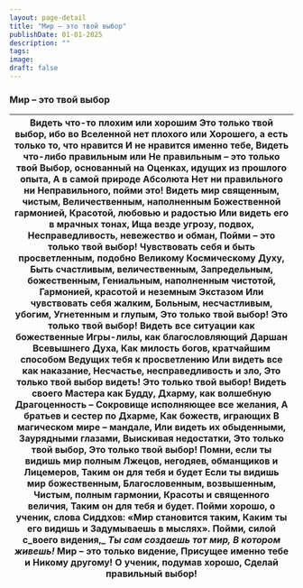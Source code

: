 ```yaml
---
layout: page-detail
title: "Мир – это твой выбор"
publishDate: 01-01-2025
description: ""
tags:
image:
draft: false
---
```


### Мир – это твой выбор

| Видеть что-то плохим или хорошим  Это только твой выбор, ибо во  Вселенной нет плохого или  Хорошего, а есть только то, что нравится  И не нравится именно тебе,  Видеть что-либо правильным или  Не правильным – это только твой  Выбор, основанный на  Оценках, идущих из прошлого опыта,  А в самой природе Абсолюта  Нет ни правильного ни  Неправильного, пойми это!  Видеть мир священным, чистым,  Величественным, наполненным  Божественной гармонией,  Красотой, любовью и радостью  Или видеть его в мрачных тонах,  Ища везде угрозу, подвох,  Несправедливость, невежество и обман,  Пойми – это только твой выбор!  Чувствовать себя и быть  просветленным, подобно  Великому Космическому Духу,  Быть счастливым, величественным,  Запредельным, божественным,  Гениальным, наполненным чистотой,  Гармонией, красотой и неземным  Экстазом  Или чувствовать себя жалким,  Больным, несчастливым, убогим,  Угнетенным и глупым,  Это только твой выбор!  Это только твой выбор!  Видеть все ситуации как божественные  Игры-лилы, как благословляющий  Даршан Всевышнего Духа,  Как милость богов, кратчайшим способом  Ведущих тебя к просветлению  Или видеть все как наказание,  Несчастье, несправедливость и зло,  Это только твой выбор видеть!  Это только твой выбор!  Видеть своего Мастера как Будду,  Дхарму, как волшебную  Драгоценность –  Сокровище исполняющее все желания,  А братьев и сестер по Дхарме,  Как божеств, играющих  В магическом мире – мандале,  Или видеть их обыденными,  Заурядными глазами,  Выискивая недостатки,  Это только твой выбор,  Это только твой выбор!  Помни, если ты видишь мир полным  Лжецов, негодяев, обманщиков и  Лицемеров,  Таким он для тебя и будет  Если ты видишь мир божественным,  Благословенным, возвышенным,  Чистым, полным гармонии,  Красоты и священного величия,  Таким он для тебя и будет.  Пойми хорошо, о ученик, слова  Сиддхов:  «Мир становится таким,  Каким ты его видишь и  Задумываешь в мыслях».  Пойми, силой с_воего видения,_   _Ты сам создаешь тот мир,_   _В котором живешь!_  Мир – это только видение,  Присущее именно тебе и  Никому другому!  О ученик, подумав хорошо,  Сделай правильный выбор! |
| -------------------------------------------------------------------------------------------------------------------------------------------------------------------------------------------------------------------------------------------------------------------------------------------------------------------------------------------------------------------------------------------------------------------------------------------------------------------------------------------------------------------------------------------------------------------------------------------------------------------------------------------------------------------------------------------------------------------------------------------------------------------------------------------------------------------------------------------------------------------------------------------------------------------------------------------------------------------------------------------------------------------------------------------------------------------------------------------------------------------------------------------------------------------------------------------------------------------------------------------------------------------------------------------------------------------------------------------------------------------------------------------------------------------------------------------------------------------------------------------------------------------------------------------------------------------------------------------------------------------------------------------------------------------------------------------------------------------------------------------------------------------------------------------------------------------------------------------------------------------------------------------------------------------------------------------------------------------------------------------------------------------------------------------------------------------------------------------------------------------------------------------------------------------------------------------------------------- |
  
  
